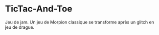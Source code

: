 # TicTac-And-Toe

Jeu de jam.
Un jeu de Morpion classique se transforme après un glitch en jeu de drague.
